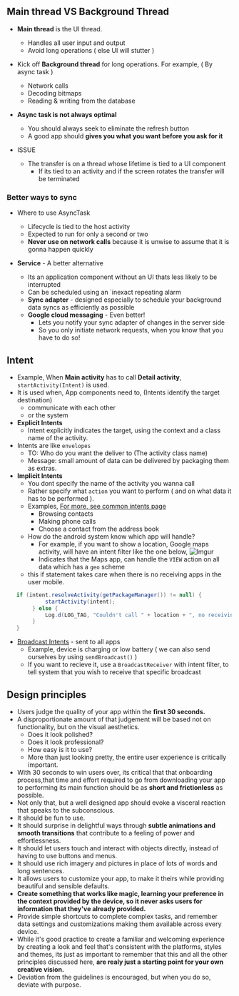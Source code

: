 ## Main thread VS Background Thread

* **Main thread** is the UI thread.
  * Handles all user input and output
  * Avoid long operations ( else UI will stutter )

* Kick off **Background thread** for long operations. For example, ( By async task )
  * Network calls
  * Decoding bitmaps
  * Reading & writing from the database

* **Async task is not always optimal**
  * You should always seek to eliminate the refresh button
  * A good app should **gives you what you want before you ask for it**

* ISSUE
  * The transfer is on a thread whose lifetime is tied to a UI component
    * If its tied to an activity and if the screen rotates the transfer will be terminated

### Better ways to sync

  * Where to use AsyncTask
    * Lifecycle is tied to the host activity
    * Expected to run for only a second or two
    * **Never use on network calls** because it is unwise to assume that it is gonna happen quickly


  * **Service** - A better alternative
    * Its an application component without an UI thats less likely to be interrupted
    * Can be scheduled using an `inexact repeating alarm
    * **Sync adapter** - designed especially to schedule your background data syncs as efficiently as possible
    * **Google cloud messaging** - Even better!
      * Lets you notify your sync adapter of changes in the server side
      * So you only initiate network requests, when you know that you have to do so!

## Intent

  * Example, When **Main activity** has to call **Detail activity**, `startActivity(Intent)` is used.
  * It is used when, App components need to, (Intents identify the target destination)
    * communicate with each other
    * or the system
  * **Explicit Intents**
    * Intent explicitly indicates the target, using the context and a class name of the activity.
  * Intents are like `envelopes`
    * TO: Who do you want the deliver to (The activity class name)
    * Message: small amount of data can be delivered by packaging them as extras.
  * **Implicit Intents**
    * You dont specify the name of the activity you wanna call
    * Rather specify what `action` you want to perform ( and on what data it has to be performed ).
    * Examples, [For more, see common intents page](http://developer.android.com/intl/zh-cn/guide/components/intents-common.html)
      * Browsing contacts
      * Making phone calls
      * Choose a contact from the address book
    * How do the android system know which app will handle?
      * For example, if you want to show a location, Google maps activity, will have an intent filter like the one below,
        ![Imgur](http://i.imgur.com/QvvOpeU.png)
      * Indicates that the Maps app, can handle the `VIEW` action on all data which has a `geo` scheme
    * this if statement takes care when there is no receiving apps in the user mobile.
```java
   if (intent.resolveActivity(getPackageManager()) != null) {
            startActivity(intent);
        } else {
            Log.d(LOG_TAG, "Couldn't call " + location + ", no receiving apps installed!");
        }
   }
```

  * [Broadcast Intents](https://www.youtube.com/watch?v=dvwjBQ5blnY) - sent to all apps
    * Example, device is charging or low battery ( we can also send ourselves by using `sendBroadcast()` )
    * If you want to recieve it, use a `BroadcastReceiver` with intent filter, to tell system that you wish to receive that specific broadcast

## Design principles

* Users judge the quality of your app within the **first 30 seconds.**
* A disproportionate amount of that judgement will be based not on functionality, but on the visual aesthetics.
  * Does it look polished?
  * Does it look professional?
  * How easy is it to use?
  * More than just looking pretty, the entire user experience is critically important.
* With 30 seconds to win users over, its critical that that onboarding process,that time and effort required to go from downloading your app to performing its main function should be as **short and frictionless** as possible.
* Not only that, but a well designed app should evoke a visceral reaction that speaks to the subconscious.
* It should be fun to use.
* It should surprise in delightful ways through **subtle animations and smooth transitions** that contribute to a feeling of power and effortlessness.
* It should let users touch and interact with objects directly, instead of having to use buttons and menus.
* It should use rich imagery and pictures in place of lots of words and long sentences.
* It allows users to customize your app, to make it theirs while providing beautiful and sensible defaults.
* **Create something that works like magic, learning your preference in the context provided by the device, so it never asks users for information that they've already provided.**
* Provide simple shortcuts to complete complex tasks, and remember data settings and customizations making them available across every device.
* While it's good practice to create a familiar and welcoming experience by creating a look and feel that's consistent with the platforms, styles and themes, its just as important to remember that this and all the other principles discussed here, **are realy just a starting point for your own creative vision.**
* Deviation from the guidelines is encouraged, but when you do so, deviate with purpose.
